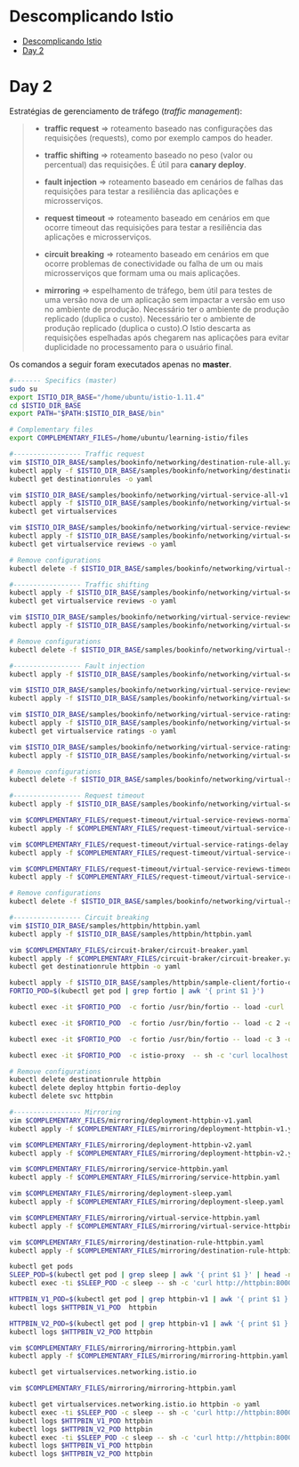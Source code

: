 # Descomplicando Istio

<!-- TOC -->

- [Descomplicando Istio](#descomplicando-istio)
- [Day 2](#day-2)

<!-- TOC -->


# Day 2

Estratégias de gerenciamento de tráfego (*traffic management*):

> * **traffic request** => roteamento baseado nas configurações das requisições (requests), como por exemplo campos do header.
> 
> * **traffic shifting** => roteamento baseado no peso (valor ou percentual) das requisições. É útil para **canary deploy**.
> 
> * **fault injection** => roteamento baseado em cenários de falhas das requisições para testar a resiliência das aplicações e microsserviços.
> 
> * **request timeout** => roteamento baseado em cenários em que ocorre timeout das requisições para testar a resiliência das aplicações e microsserviços.
> 
> * **circuit breaking** => roteamento baseado em cenários em que ocorre problemas de conectividade ou falha de um ou mais microsserviços que formam uma ou mais aplicações.
> 
> * **mirroring** => espelhamento de tráfego, bem útil para testes de uma versão nova de um aplicação sem impactar a versão em uso no ambiente de produção. Necessário ter o ambiente de produção replicado (duplica o custo). Necessário ter o ambiente de produção replicado (duplica o custo).O Istio descarta as requisições espelhadas após chegarem nas aplicações para evitar duplicidade no processamento para o usuário final.


Os comandos a seguir foram executados apenas no **master**.

```bash
#------- Specifics (master)
sudo su
export ISTIO_DIR_BASE="/home/ubuntu/istio-1.11.4"
cd $ISTIO_DIR_BASE
export PATH="$PATH:$ISTIO_DIR_BASE/bin"

# Complementary files
export COMPLEMENTARY_FILES=/home/ubuntu/learning-istio/files

#----------------- Traffic request
vim $ISTIO_DIR_BASE/samples/bookinfo/networking/destination-rule-all.yaml
kubectl apply -f $ISTIO_DIR_BASE/samples/bookinfo/networking/destination-rule-all.yaml
kubectl get destinationrules -o yaml

vim $ISTIO_DIR_BASE/samples/bookinfo/networking/virtual-service-all-v1.yaml
kubectl apply -f $ISTIO_DIR_BASE/samples/bookinfo/networking/virtual-service-all-v1.yaml
kubectl get virtualservices

vim $ISTIO_DIR_BASE/samples/bookinfo/networking/virtual-service-reviews-test-v2.yaml
kubectl apply -f $ISTIO_DIR_BASE/samples/bookinfo/networking/virtual-service-reviews-test-v2.yaml
kubectl get virtualservice reviews -o yaml

# Remove configurations
kubectl delete -f $ISTIO_DIR_BASE/samples/bookinfo/networking/virtual-service-all-v1.yaml

#----------------- Traffic shifting
kubectl apply -f $ISTIO_DIR_BASE/samples/bookinfo/networking/virtual-service-all-v1.yaml
kubectl get virtualservice reviews -o yaml

vim $ISTIO_DIR_BASE/samples/bookinfo/networking/virtual-service-reviews-50-v3.yaml
kubectl apply -f $ISTIO_DIR_BASE/samples/bookinfo/networking/virtual-service-reviews-50-v3.yaml

# Remove configurations
kubectl delete -f $ISTIO_DIR_BASE/samples/bookinfo/networking/virtual-service-all-v1.yaml

#----------------- Fault injection
kubectl apply -f $ISTIO_DIR_BASE/samples/bookinfo/networking/virtual-service-all-v1.yaml

vim $ISTIO_DIR_BASE/samples/bookinfo/networking/virtual-service-reviews-test-v2.yaml
kubectl apply -f $ISTIO_DIR_BASE/samples/bookinfo/networking/virtual-service-reviews-test-v2.yaml

vim $ISTIO_DIR_BASE/samples/bookinfo/networking/virtual-service-ratings-test-delay.yaml
kubectl apply -f $ISTIO_DIR_BASE/samples/bookinfo/networking/virtual-service-ratings-test-delay.yaml 
kubectl get virtualservice ratings -o yaml

vim $ISTIO_DIR_BASE/samples/bookinfo/networking/virtual-service-ratings-test-abort.yaml
kubectl apply -f $ISTIO_DIR_BASE/samples/bookinfo/networking/virtual-service-ratings-test-abort.yaml

# Remove configurations
kubectl delete -f $ISTIO_DIR_BASE/samples/bookinfo/networking/virtual-service-all-v1.yaml

#----------------- Request timeout
kubectl apply -f $ISTIO_DIR_BASE/samples/bookinfo/networking/virtual-service-all-v1.yaml

vim $COMPLEMENTARY_FILES/request-timeout/virtual-service-reviews-normal.yaml
kubectl apply -f $COMPLEMENTARY_FILES/request-timeout/virtual-service-reviews-normal.yaml

vim $COMPLEMENTARY_FILES/request-timeout/virtual-service-ratings-delay.yaml
kubectl apply -f $COMPLEMENTARY_FILES/request-timeout/virtual-service-ratings-delay.yaml

vim $COMPLEMENTARY_FILES/request-timeout/virtual-service-reviews-timeout.yaml
kubectl apply -f $COMPLEMENTARY_FILES/request-timeout/virtual-service-reviews-timeout.yaml

# Remove configurations
kubectl delete -f $ISTIO_DIR_BASE/samples/bookinfo/networking/virtual-service-all-v1.yaml

#----------------- Circuit breaking
vim $ISTIO_DIR_BASE/samples/httpbin/httpbin.yaml
kubectl apply -f $ISTIO_DIR_BASE/samples/httpbin/httpbin.yaml

vim $COMPLEMENTARY_FILES/circuit-braker/circuit-breaker.yaml
kubectl apply -f $COMPLEMENTARY_FILES/circuit-braker/circuit-breaker.yaml
kubectl get destinationrule httpbin -o yaml

kubectl apply -f $ISTIO_DIR_BASE/samples/httpbin/sample-client/fortio-deploy.yaml
FORTIO_POD=$(kubectl get pod | grep fortio | awk '{ print $1 }')

kubectl exec -it $FORTIO_POD  -c fortio /usr/bin/fortio -- load -curl  http://httpbin:8000/get

kubectl exec -it $FORTIO_POD  -c fortio /usr/bin/fortio -- load -c 2 -qps 0 -n 20 -loglevel Warning http://httpbin:8000/get

kubectl exec -it $FORTIO_POD  -c fortio /usr/bin/fortio -- load -c 3 -qps 0 -n 30 -loglevel Warning http://httpbin:8000/get

kubectl exec -it $FORTIO_POD  -c istio-proxy  -- sh -c 'curl localhost:15000/stats' | grep httpbin | grep pending

# Remove configurations
kubectl delete destinationrule httpbin
kubectl delete deploy httpbin fortio-deploy
kubectl delete svc httpbin

#----------------- Mirroring
vim $COMPLEMENTARY_FILES/mirroring/deployment-httpbin-v1.yaml
kubectl apply -f $COMPLEMENTARY_FILES/mirroring/deployment-httpbin-v1.yaml

vim $COMPLEMENTARY_FILES/mirroring/deployment-httpbin-v2.yaml
kubectl apply -f $COMPLEMENTARY_FILES/mirroring/deployment-httpbin-v2.yaml

vim $COMPLEMENTARY_FILES/mirroring/service-httpbin.yaml
kubectl apply -f $COMPLEMENTARY_FILES/mirroring/service-httpbin.yaml

vim $COMPLEMENTARY_FILES/mirroring/deployment-sleep.yaml
kubectl apply -f $COMPLEMENTARY_FILES/mirroring/deployment-sleep.yaml

vim $COMPLEMENTARY_FILES/mirroring/virtual-service-httpbin.yaml
kubectl apply -f $COMPLEMENTARY_FILES/mirroring/virtual-service-httpbin.yaml

vim $COMPLEMENTARY_FILES/mirroring/destination-rule-httpbin.yaml
kubectl apply -f $COMPLEMENTARY_FILES/mirroring/destination-rule-httpbin.yaml

kubectl get pods
SLEEP_POD=$(kubectl get pod | grep sleep | awk '{ print $1 }' | head -n1)
kubectl exec -ti $SLEEP_POD -c sleep -- sh -c 'curl http://httpbin:8000/headers'

HTTPBIN_V1_POD=$(kubectl get pod | grep httpbin-v1 | awk '{ print $1 }' | head -n1)
kubectl logs $HTTPBIN_V1_POD  httpbin

HTTPBIN_V2_POD=$(kubectl get pod | grep httpbin-v1 | awk '{ print $1 }' | head -n1)
kubectl logs $HTTPBIN_V2_POD httpbin

vim $COMPLEMENTARY_FILES/mirroring/mirroring-httpbin.yaml
kubectl apply -f $COMPLEMENTARY_FILES/mirroring/mirroring-httpbin.yaml

kubectl get virtualservices.networking.istio.io

vim $COMPLEMENTARY_FILES/mirroring/mirroring-httpbin.yaml

kubectl get virtualservices.networking.istio.io httpbin -o yaml
kubectl exec -ti $SLEEP_POD -c sleep -- sh -c 'curl http://httpbin:8000/headers'
kubectl logs $HTTPBIN_V1_POD httpbin
kubectl logs $HTTPBIN_V2_POD httpbin
kubectl exec -ti $SLEEP_POD -c sleep -- sh -c 'curl http://httpbin:8000/headers'
kubectl logs $HTTPBIN_V1_POD httpbin
kubectl logs $HTTPBIN_V2_POD httpbin
```